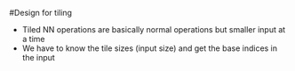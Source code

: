#Design for tiling
* Tiled NN operations are basically normal operations but smaller input at a time
* We have to know the tile sizes (input size) and get the base indices in the input